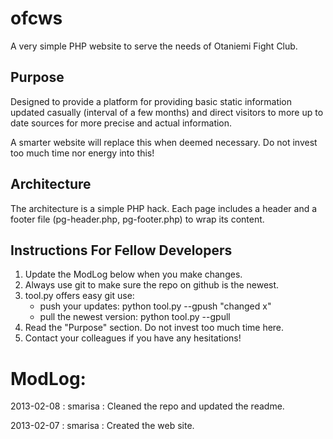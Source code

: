 # ofcws

A very simple PHP website to serve the needs of Otaniemi Fight Club.


## Purpose

Designed to provide a platform for providing basic static information updated casually (interval of a few months) and direct visitors to more up to date sources for more precise and actual information.

A smarter website will replace this when deemed necessary. Do not invest too much time nor energy into this!


## Architecture

The architecture is a simple PHP hack. Each page includes a header and a footer file (pg-header.php, pg-footer.php) to wrap its content.


## Instructions For Fellow Developers

1. Update the ModLog below when you make changes.
2. Always use git to make sure the repo on github is the newest.
3. tool.py offers easy git use:
	* push your updates:  python tool.py --gpush "changed x"
	* pull the newest version:  python tool.py --gpull
4. Read the "Purpose" section. Do not invest too much time here.
5. Contact your colleagues if you have any hesitations!


# ModLog:

2013-02-08 : smarisa : Cleaned the repo and updated the readme.

2013-02-07 : smarisa : Created the web site.




